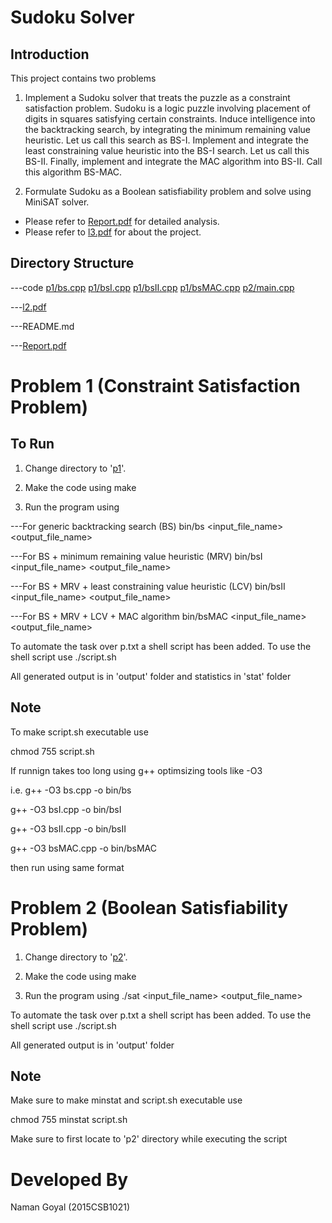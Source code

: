 Sudoku Solver
=============

Introduction
------------
This project contains two problems

1. Implement a Sudoku solver that treats the puzzle as a constraint satisfaction problem. Sudoku is a logic puzzle involving placement of digits in squares satisfying certain constraints. Induce intelligence into the backtracking search, by integrating the minimum remaining value heuristic. Let us call this search as BS-I. Implement and integrate the least constraining value heuristic into the BS-I search. Let us call this BS-II. Finally, implement and integrate the MAC algorithm into BS-II. Call this algorithm BS-MAC.

2. Formulate Sudoku as a Boolean satisfiability problem and solve using MiniSAT solver.

* Please refer to [Report.pdf](Report.pdf) for detailed analysis.
* Please refer to [l3.pdf](l3.pdf) for about the project.


Directory Structure
-------------------

---code
	[p1/bs.cpp](code/p1/bs.cpp)
	[p1/bsI.cpp](code/p1/bsI.cpp)
	[p1/bsII.cpp](code/p1/bsII.cpp)
	[p1/bsMAC.cpp](code/p1/bsMAC.cpp)
	[p2/main.cpp](code/p2/main.cpp)

---[l2.pdf](l2.pdf)

---README.md

---[Report.pdf](Report.pdf)

Problem 1 (Constraint Satisfaction Problem)
===========================================

To Run
------

1. Change directory to '[p1](code/p1)'.

2. Make the code using
make

3. Run the program using

---For generic backtracking search (BS)
bin/bs <input_file_name> <output_file_name>

---For BS + minimum remaining value heuristic (MRV)
bin/bsI <input_file_name> <output_file_name>

---For BS + MRV + least constraining value heuristic (LCV)
bin/bsII <input_file_name> <output_file_name>

---For BS + MRV + LCV + MAC algorithm
bin/bsMAC <input_file_name> <output_file_name>

To automate the task over p.txt a shell script has been added. To use the shell script use
./script.sh

All generated output is in 'output' folder and statistics in 'stat' folder

Note
----
To make script.sh executable use

chmod 755 script.sh


If runnign takes too long using g++ optimsizing tools like -O3

i.e.
g++ -O3 bs.cpp -o bin/bs

g++ -O3 bsI.cpp -o bin/bsI

g++ -O3 bsII.cpp -o bin/bsII

g++ -O3 bsMAC.cpp -o bin/bsMAC

then run using same format




Problem 2 (Boolean Satisfiability Problem)
===========================================

1. Change directory to '[p2](code/p2)'.

2. Make the code using
make

3. Run the program using
./sat <input_file_name> <output_file_name>

To automate the task over p.txt a shell script has been added. To use the shell script use
./script.sh

All generated output is in 'output' folder 

Note
----
Make sure to make minstat and script.sh executable use

chmod 755 minstat script.sh

Make sure to first locate to 'p2' directory while executing the script


Developed By
============
Naman Goyal (2015CSB1021)
